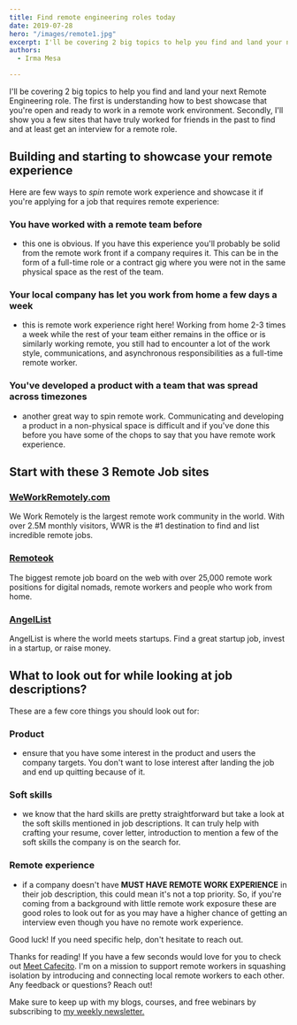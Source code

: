 ```yaml
---
title: Find remote engineering roles today
date: 2019-07-28
hero: "/images/remote1.jpg"
excerpt: I'll be covering 2 big topics to help you find and land your next Remote Engineering role.
authors:
  - Irma Mesa

---
```


I'll be covering 2 big topics to help you find and land your next Remote Engineering role. The first is understanding how to best showcase that you're open and ready to work in a remote work environment. Secondly, I'll show you a few sites that have truly worked for friends in the past to find and at least get an interview for a remote role.

## Building and starting to showcase your remote experience

Here are few ways to _spin_ remote work experience and showcase it if you're applying for a job that requires remote experience:

###  You have worked with a remote team before

- this one is obvious. If you have this experience you'll probably be solid from the remote work front if a company requires it. This can be in the form of a full-time role or a contract gig where you were not in the same physical space as the rest of the team.

### Your local company has let you work from home a few days a week

- this is remote work experience right here! Working from home 2-3 times a week while the rest of your team either remains in the office or is similarly working remote, you still had to encounter a lot of the work style, communications, and asynchronous responsibilities as a full-time remote worker.

### You've developed a product with a team that was spread across timezones

- another great way to spin remote work. Communicating and developing a product in a non-physical space is difficult and if you've done this before you have some of the chops to say that you have remote work experience.

## Start with these 3 Remote Job sites

### [WeWorkRemotely.com](https://weworkremotely.com/)

We Work Remotely is the largest remote work community in the world. With over 2.5M monthly visitors, WWR is the #1 destination to find and list incredible remote jobs.

### [Remoteok](https://remoteok.io/)

The biggest remote job board on the web with over 25,000 remote work positions for digital nomads, remote workers and people who work from home.

### [AngelList](https://angel.co/)

AngelList is where the world meets startups. Find a great startup job, invest in a startup, or raise money.

## What to look out for while looking at job descriptions?

These are a few core things you should look out for:

### Product 

- ensure that you have some interest in the product and users the company targets. You don't want to lose interest after landing the job and end up quitting because of it.

### Soft skills

- we know that the hard skills are pretty straightforward but take a look at the soft skills mentioned in job descriptions. It can truly help with crafting your resume, cover letter, introduction to mention a few of the soft skills the company is on the search for.

### Remote experience

- if a company doesn't have **MUST HAVE REMOTE WORK EXPERIENCE** in their job description, this could mean it's not a top priority. So, if you're coming from a background with little remote work exposure these are good roles to look out for as you may have a higher chance of getting an interview even though you have no remote work experience.

Good luck! If you need specific help, don't hesitate to reach out.

Thanks for reading! If you have a few seconds would love for you to check out [Meet Cafecito](https://meetcafecito.com). I'm on a mission to support remote workers in squashing isolation by introducing and connecting local remote workers to each other. Any feedback or questions? Reach out! 

Make sure to keep up with my blogs, courses, and free webinars by subscribing to [my weekly newsletter.](https://theremotenewbie.substack.com)